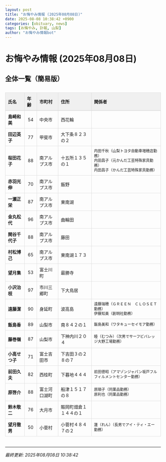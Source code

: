 ```yaml
---
layout: post
title: "お悔やみ情報 (2025年08月08日)"
date: 2025-08-08 10:38:42 +0900
categories: [obituary, news]
tags: [お悔やみ, 訃報, 山梨]
author: "お悔やみ情報bot"
---
```


<style>
@media (max-width: 768px) {
  .compact-table { font-size: 12px; }
  .compact-table th, .compact-table td { padding: 4px !important; }
  .responsive-table { overflow-x: auto; -webkit-overflow-scrolling: touch; }
  table { min-width: auto !important; }
}
</style>

# お悔やみ情報 (2025年08月08日)

## 全体一覧（簡易版）

<div class="responsive-table" style="overflow-x: auto; max-width: 100%; margin-bottom: 20px;">
<table class="compact-table" style="width: 100%; border-collapse: collapse; font-size: 14px; min-width: 300px;">
<thead>
<tr style="background-color: #f0f0f0; border-bottom: 2px solid #ddd;">
<th style="padding: 8px; text-align: left; border: 1px solid #ddd; font-weight: bold;">氏名</th>
<th style="padding: 8px; text-align: left; border: 1px solid #ddd; font-weight: bold;">年齢</th>
<th style="padding: 8px; text-align: left; border: 1px solid #ddd; font-weight: bold;">市町村</th>
<th style="padding: 8px; text-align: left; border: 1px solid #ddd; font-weight: bold;">住所</th>
<th style="padding: 8px; text-align: left; border: 1px solid #ddd; font-weight: bold;">関係者</th>
</tr>
</thead>
<tbody>
<tr style="border-bottom: 1px solid #eee;">
<td style="padding: 8px; border: 1px solid #ddd; font-weight: bold;">島崎和美</td>
<td style="padding: 8px; border: 1px solid #ddd; text-align: center;">54</td>
<td style="padding: 8px; border: 1px solid #ddd;">中央市</td>
<td style="padding: 8px; border: 1px solid #ddd;">西花輪</td>
<td style="padding: 8px; border: 1px solid #ddd; font-size: 12px; line-height: 1.3; white-space: normal;"></td>
</tr>
<tr style="border-bottom: 1px solid #eee;">
<td style="padding: 8px; border: 1px solid #ddd; font-weight: bold;">田辺英子</td>
<td style="padding: 8px; border: 1px solid #ddd; text-align: center;">77</td>
<td style="padding: 8px; border: 1px solid #ddd;">甲斐市</td>
<td style="padding: 8px; border: 1px solid #ddd;">大下条８２３の２</td>
<td style="padding: 8px; border: 1px solid #ddd; font-size: 12px; line-height: 1.3; white-space: normal;"></td>
</tr>
<tr style="border-bottom: 1px solid #eee;">
<td style="padding: 8px; border: 1px solid #ddd; font-weight: bold;">桜田花子</td>
<td style="padding: 8px; border: 1px solid #ddd; text-align: center;">88</td>
<td style="padding: 8px; border: 1px solid #ddd;">南アルプス市</td>
<td style="padding: 8px; border: 1px solid #ddd;">十五所１３５の１</td>
<td style="padding: 8px; border: 1px solid #ddd; font-size: 12px; line-height: 1.3; white-space: normal;">内田千秋（山梨トヨタ自動車増穂店勤務）<br>内田昌子（元かんだ工芸特殊家具勤務）<br>内田昌子（かんだ工芸特殊家具勤務）</td>
</tr>
<tr style="border-bottom: 1px solid #eee;">
<td style="padding: 8px; border: 1px solid #ddd; font-weight: bold;">赤羽光伸</td>
<td style="padding: 8px; border: 1px solid #ddd; text-align: center;">70</td>
<td style="padding: 8px; border: 1px solid #ddd;">南アルプス市</td>
<td style="padding: 8px; border: 1px solid #ddd;">飯野</td>
<td style="padding: 8px; border: 1px solid #ddd; font-size: 12px; line-height: 1.3; white-space: normal;"></td>
</tr>
<tr style="border-bottom: 1px solid #eee;">
<td style="padding: 8px; border: 1px solid #ddd; font-weight: bold;">一瀬正栄</td>
<td style="padding: 8px; border: 1px solid #ddd; text-align: center;">87</td>
<td style="padding: 8px; border: 1px solid #ddd;">南アルプス市</td>
<td style="padding: 8px; border: 1px solid #ddd;">東南湖</td>
<td style="padding: 8px; border: 1px solid #ddd; font-size: 12px; line-height: 1.3; white-space: normal;"></td>
</tr>
<tr style="border-bottom: 1px solid #eee;">
<td style="padding: 8px; border: 1px solid #ddd; font-weight: bold;">金丸松代</td>
<td style="padding: 8px; border: 1px solid #ddd; text-align: center;">96</td>
<td style="padding: 8px; border: 1px solid #ddd;">南アルプス市</td>
<td style="padding: 8px; border: 1px solid #ddd;">曲輪田</td>
<td style="padding: 8px; border: 1px solid #ddd; font-size: 12px; line-height: 1.3; white-space: normal;"></td>
</tr>
<tr style="border-bottom: 1px solid #eee;">
<td style="padding: 8px; border: 1px solid #ddd; font-weight: bold;">関谷千代子</td>
<td style="padding: 8px; border: 1px solid #ddd; text-align: center;">88</td>
<td style="padding: 8px; border: 1px solid #ddd;">南アルプス市</td>
<td style="padding: 8px; border: 1px solid #ddd;">藤田</td>
<td style="padding: 8px; border: 1px solid #ddd; font-size: 12px; line-height: 1.3; white-space: normal;"></td>
</tr>
<tr style="border-bottom: 1px solid #eee;">
<td style="padding: 8px; border: 1px solid #ddd; font-weight: bold;">村松博己</td>
<td style="padding: 8px; border: 1px solid #ddd; text-align: center;">65</td>
<td style="padding: 8px; border: 1px solid #ddd;">南アルプス市</td>
<td style="padding: 8px; border: 1px solid #ddd;">東南湖１７３</td>
<td style="padding: 8px; border: 1px solid #ddd; font-size: 12px; line-height: 1.3; white-space: normal;"></td>
</tr>
<tr style="border-bottom: 1px solid #eee;">
<td style="padding: 8px; border: 1px solid #ddd; font-weight: bold;">望月集</td>
<td style="padding: 8px; border: 1px solid #ddd; text-align: center;">53</td>
<td style="padding: 8px; border: 1px solid #ddd;">富士川町</td>
<td style="padding: 8px; border: 1px solid #ddd;">最勝寺</td>
<td style="padding: 8px; border: 1px solid #ddd; font-size: 12px; line-height: 1.3; white-space: normal;"></td>
</tr>
<tr style="border-bottom: 1px solid #eee;">
<td style="padding: 8px; border: 1px solid #ddd; font-weight: bold;">小沢治枝</td>
<td style="padding: 8px; border: 1px solid #ddd; text-align: center;">97</td>
<td style="padding: 8px; border: 1px solid #ddd;">市川三郷町</td>
<td style="padding: 8px; border: 1px solid #ddd;">下大鳥居</td>
<td style="padding: 8px; border: 1px solid #ddd; font-size: 12px; line-height: 1.3; white-space: normal;"></td>
</tr>
<tr style="border-bottom: 1px solid #eee;">
<td style="padding: 8px; border: 1px solid #ddd; font-weight: bold;">遠藤潔</td>
<td style="padding: 8px; border: 1px solid #ddd; text-align: center;">90</td>
<td style="padding: 8px; border: 1px solid #ddd;">身延町</td>
<td style="padding: 8px; border: 1px solid #ddd;">波高島</td>
<td style="padding: 8px; border: 1px solid #ddd; font-size: 12px; line-height: 1.3; white-space: normal;">遠藤瑞穂（ＧＲＥＥＮ　ＣＬＯＳＥＴ勤務）<br>伊藤知美（創明社勤務）</td>
</tr>
<tr style="border-bottom: 1px solid #eee;">
<td style="padding: 8px; border: 1px solid #ddd; font-weight: bold;">飯島香</td>
<td style="padding: 8px; border: 1px solid #ddd; text-align: center;">89</td>
<td style="padding: 8px; border: 1px solid #ddd;">山梨市</td>
<td style="padding: 8px; border: 1px solid #ddd;">南８４２の１</td>
<td style="padding: 8px; border: 1px solid #ddd; font-size: 12px; line-height: 1.3; white-space: normal;">飯島美和（ワタキューセイモア勤務）</td>
</tr>
<tr style="border-bottom: 1px solid #eee;">
<td style="padding: 8px; border: 1px solid #ddd; font-weight: bold;">藤巻嶺</td>
<td style="padding: 8px; border: 1px solid #ddd; text-align: center;">87</td>
<td style="padding: 8px; border: 1px solid #ddd;">山梨市</td>
<td style="padding: 8px; border: 1px solid #ddd;">下神内川２０４</td>
<td style="padding: 8px; border: 1px solid #ddd; font-size: 12px; line-height: 1.3; white-space: normal;">睦（むつみ）（次男でサーフビバレッジ大野工場勤務）</td>
</tr>
<tr style="border-bottom: 1px solid #eee;">
<td style="padding: 8px; border: 1px solid #ddd; font-weight: bold;">小高せつ子</td>
<td style="padding: 8px; border: 1px solid #ddd; text-align: center;">71</td>
<td style="padding: 8px; border: 1px solid #ddd;">富士吉田市</td>
<td style="padding: 8px; border: 1px solid #ddd;">下吉田３の２８の７</td>
<td style="padding: 8px; border: 1px solid #ddd; font-size: 12px; line-height: 1.3; white-space: normal;"></td>
</tr>
<tr style="border-bottom: 1px solid #eee;">
<td style="padding: 8px; border: 1px solid #ddd; font-weight: bold;">前田久夫</td>
<td style="padding: 8px; border: 1px solid #ddd; text-align: center;">82</td>
<td style="padding: 8px; border: 1px solid #ddd;">西桂町</td>
<td style="padding: 8px; border: 1px solid #ddd;">下暮地４４４</td>
<td style="padding: 8px; border: 1px solid #ddd; font-size: 12px; line-height: 1.3; white-space: normal;">前田徳昭（アマゾンジャパン坂戸フルフィルメントセンター勤務）</td>
</tr>
<tr style="border-bottom: 1px solid #eee;">
<td style="padding: 8px; border: 1px solid #ddd; font-weight: bold;">原啓介</td>
<td style="padding: 8px; border: 1px solid #ddd; text-align: center;">88</td>
<td style="padding: 8px; border: 1px solid #ddd;">富士河口湖町</td>
<td style="padding: 8px; border: 1px solid #ddd;">船津１５１７の８</td>
<td style="padding: 8px; border: 1px solid #ddd; font-size: 12px; line-height: 1.3; white-space: normal;">原順子（同薬品勤務）<br>原利也（同薬品勤務）</td>
</tr>
<tr style="border-bottom: 1px solid #eee;">
<td style="padding: 8px; border: 1px solid #ddd; font-weight: bold;">鈴木敬二</td>
<td style="padding: 8px; border: 1px solid #ddd; text-align: center;">76</td>
<td style="padding: 8px; border: 1px solid #ddd;">大月市</td>
<td style="padding: 8px; border: 1px solid #ddd;">賑岡町畑倉１１４４の１</td>
<td style="padding: 8px; border: 1px solid #ddd; font-size: 12px; line-height: 1.3; white-space: normal;"></td>
</tr>
<tr style="border-bottom: 1px solid #eee;">
<td style="padding: 8px; border: 1px solid #ddd; font-weight: bold;">望月徹男</td>
<td style="padding: 8px; border: 1px solid #ddd; text-align: center;">50</td>
<td style="padding: 8px; border: 1px solid #ddd;">小菅村</td>
<td style="padding: 8px; border: 1px solid #ddd;">小菅村４８４７の２</td>
<td style="padding: 8px; border: 1px solid #ddd; font-size: 12px; line-height: 1.3; white-space: normal;">蓮（れん）（長男でアイ・ティ・エー勤務）</td>
</tr>
</tbody>
</table>
</div>

---
*最終更新: 2025年08月08日 10:38:42*
